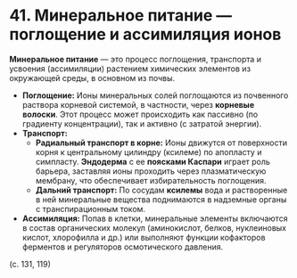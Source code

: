 # 41. Минеральное питание — поглощение и ассимиляция ионов

**Минеральное питание** — это процесс поглощения, транспорта и усвоения (ассимиляции) растением химических элементов из окружающей среды, в основном из почвы.

*   **Поглощение:** Ионы минеральных солей поглощаются из почвенного раствора корневой системой, в частности, через **корневые волоски**. Этот процесс может происходить как пассивно (по градиенту концентрации), так и активно (с затратой энергии).
*   **Транспорт:**
    *   **Радиальный транспорт в корне:** Ионы движутся от поверхности корня к центральному цилиндру (ксилеме) по апопласту и симпласту. **Эндодерма** с ее **поясками Каспари** играет роль барьера, заставляя ионы проходить через плазматическую мембрану, что обеспечивает избирательность поглощения.
    *   **Дальний транспорт:** По сосудам **ксилемы** вода и растворенные в ней минеральные вещества поднимаются в надземные органы с транспирационным током.
*   **Ассимиляция:** Попав в клетки, минеральные элементы включаются в состав органических молекул (аминокислот, белков, нуклеиновых кислот, хлорофилла и др.) или выполняют функции кофакторов ферментов и регуляторов осмотического давления.

(с. 131, 119)
